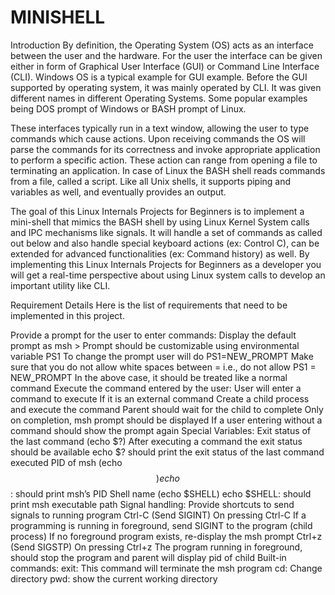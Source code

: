 # MINISHELL

Introduction
By definition, the Operating System (OS) acts as an interface between the user and the hardware. For the user the interface can be given either in form of Graphical User Interface (GUI) or Command Line Interface (CLI). Windows OS is a typical example for GUI example. Before the GUI supported by operating system, it was mainly operated by CLI. It was given different names in different Operating Systems. Some popular examples being DOS prompt of Windows or BASH prompt of Linux. 

These interfaces typically run in a text window, allowing the user to type commands which cause actions. Upon receiving commands the OS will parse the commands for its correctness and invoke appropriate application to perform a specific action. These action can range from opening a file to terminating an application. In case of Linux the BASH shell reads commands from a file, called a script. Like all Unix shells, it supports piping and variables as well, and eventually provides an output. 

The goal of this Linux Internals Projects for Beginners is to implement a mini-shell that mimics the BASH shell by using Linux Kernel System calls and IPC mechanisms like signals. It will handle a set of commands as called out below and also handle special keyboard actions (ex: Control C), can be extended for advanced functionalities (ex: Command history) as well. By implementing this Linux Internals Projects for Beginners as a developer you will get a real-time perspective about using Linux system calls to develop an important utility like CLI.

Requirement Details
Here is the list of requirements that need to be implemented in this project. 

Provide a prompt for the user to enter commands:
Display the default prompt as msh >
Prompt should be customizable using environmental variable PS1
To change the prompt user will do PS1=NEW_PROMPT
Make sure that you do not allow white spaces between = i.e., do not allow PS1 = NEW_PROMPT
In the above case, it should be treated like a normal command
Execute the command entered by the user:
User will enter a command to execute
If it is an external command
Create a child process and execute the command
Parent should wait for the child to complete
Only on completion, msh prompt should be displayed
If a user entering without a command should show the prompt again
Special Variables:
Exit status of the last command (echo $?)
After executing a command the exit status should be available
echo $? should print the exit status of the last command executed
PID of msh (echo $$)
echo $$: should print msh’s PID
Shell name (echo $SHELL)
echo $SHELL: should print msh executable path
Signal handling:
Provide shortcuts to send signals to running program
Ctrl-C (Send SIGINT)
On pressing Ctrl-C
If a programming is running in foreground, send SIGINT to the program (child process)
If no foreground program exists, re-display the msh prompt
Ctrl+z (Send SIGSTP)
On pressing Ctrl+z
The program running in foreground, should stop the program and parent will display pid of child
Built-in commands:
exit: This command will terminate the msh program
cd: Change directory
pwd:
show the current working directory
